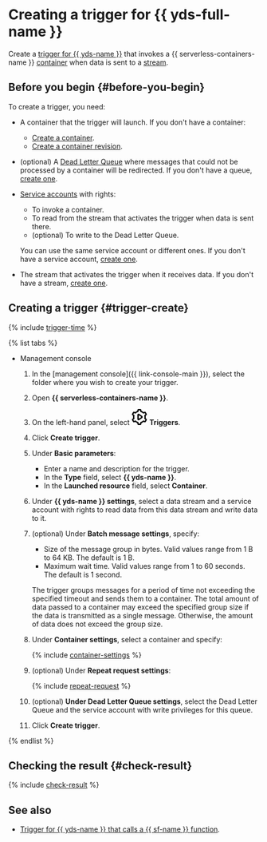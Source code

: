 # Creating a trigger for {{ yds-full-name }}

 Create a [trigger for {{ yds-name }}](../concepts/trigger/data-streams-trigger.md) that invokes a {{ serverless-containers-name }} [container](../concepts/container.md) when data is sent to a [stream](../../data-streams/concepts/glossary.md#stream-concepts). 

## Before you begin {#before-you-begin}

To create a trigger, you need:

* A container that the trigger will launch. If you don't have a container:

   * [Create a container](create.md).
   * [Create a container revision](manage-revision.md#create).

* (optional) A [Dead Letter Queue](../concepts/dlq.md) where messages that could not be processed by a container will be redirected. If you don't have a queue, [create one](../../message-queue/operations/message-queue-new-queue.md).

* [Service accounts](../../iam/concepts/users/service-accounts.md) with rights:

   * To invoke a container.
   * To read from the stream that activates the trigger when data is sent there.
   * (optional) To write to the Dead Letter Queue.

   You can use the same service account or different ones. If you don't have a service account, [create one](../../iam/operations/sa/create.md).

* The stream that activates the trigger when it receives data.  If you don't have a stream, [create one](../../data-streams/quickstart/create-stream.md). 

## Creating a trigger {#trigger-create}

{% include [trigger-time](../../_includes/functions/trigger-time.md) %}

{% list tabs %}

- Management console

   1. In the [management console]({{ link-console-main }}), select the folder where you wish to create your trigger.

   1. Open **{{ serverless-containers-name }}**.

   1. On the left-hand panel, select ![image](../../_assets/functions/triggers.svg) **Triggers**.

   1. Click **Create trigger**.

   1. Under **Basic parameters**:

      * Enter a name and description for the trigger.
      * In the **Type** field, select **{{ yds-name }}**.
      * In the **Launched resource** field, select **Container**.

   1. Under **{{ yds-name }} settings**, select a data stream and a service account with rights to read data from this data stream and write data to it.

   1. (optional) Under **Batch message settings**, specify:

      * Size of the message group in bytes. Valid values range from 1 B to 64 KB. The default is 1 B.
      * Maximum wait time. Valid values range from 1 to 60 seconds. The default is 1 second.

      The trigger groups messages for a period of time not exceeding the specified timeout and sends them to a container. The total amount of data passed to a container may exceed the specified group size if the data is transmitted as a single message. Otherwise, the amount of data does not exceed the group size.

   1. Under **Container settings**, select a container and specify:

      {% include [container-settings](../../_includes/serverless-containers/container-settings.md) %}

   1. (optional) Under **Repeat request settings**:

      {% include [repeat-request](../../_includes/serverless-containers/repeat-request.md) %}

   1. (optional) **Under Dead Letter Queue settings**, select the Dead Letter Queue and the service account with write privileges for this queue.

   1. Click **Create trigger**.

{% endlist %}

## Checking the result {#check-result}

{% include [check-result](../../_includes/serverless-containers/check-result.md) %}

## See also

* [Trigger for {{ yds-name }} that calls a {{ sf-name }} function](../../functions/operations/trigger/data-streams-trigger-create.md).
